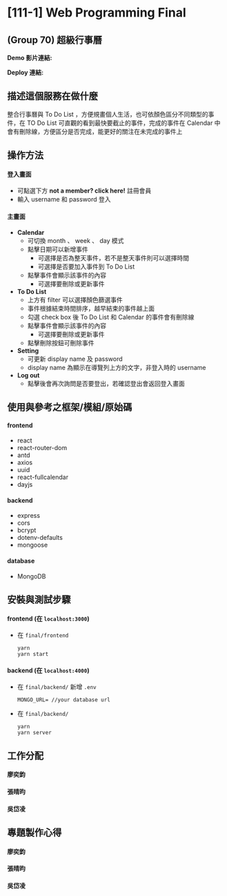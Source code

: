 # [111-1] Web Programming Final
## (Group 70) 超級行事曆

**Demo 影片連結:** 

**Deploy 連結:**

## 描述這個服務在做什麼
整合行事曆與 To Do List ，方便規畫個人生活，也可依顏色區分不同類型的事件，在 TO Do List 可直觀的看到最快要截止的事件，完成的事件在 Calendar 中會有刪除線，方便區分是否完成，能更好的關注在未完成的事件上


## 操作方法
#### 登入畫面
* 可點選下方 **not a member? click here!** 註冊會員
* 輸入 username 和 password 登入

#### 主畫面
* **Calendar**
  * 可切換 month 、 week 、 day 模式
  * 點擊日期可以新增事件
    * 可選擇是否為整天事件，若不是整天事件則可以選擇時間
    * 可選擇是否要加入事件到 To Do List
  * 點擊事件會顯示該事件的內容
    * 可選擇要刪除或更新事件
* **To Do List**
  * 上方有 filter 可以選擇顏色篩選事件
  * 事件根據結束時間排序，越早結束的事件越上面
  * 勾選 check box 後 To Do List 和 Calendar 的事件會有刪除線
  * 點擊事件會顯示該事件的內容
    * 可選擇要刪除或更新事件
  * 點擊刪除按鈕可刪除事件
* **Setting**
  * 可更新 display name 及 password
  * display name 為顯示在導覽列上方的文字，非登入時的 username
* **Log out**
  * 點擊後會再次詢問是否要登出，若確認登出會返回登入畫面

## 使用與參考之框架/模組/原始碼
#### frontend
* react
* react-router-dom
* antd
* axios
* uuid
* react-fullcalendar
* dayjs

#### backend
* express
* cors
* bcrypt
* dotenv-defaults
* mongoose

#### database
* MongoDB

## 安裝與測試步驟
#### frontend (在 `localhost:3000`)
* 在 `final/frontend`
  ```
  yarn
  yarn start
  ```
#### backend (在 `localhost:4000`)
* 在 `final/backend/` 新增 `.env`
  ```
  MONGO_URL= //your database url
  ```
* 在 `final/backend/`
  ```
  yarn
  yarn server
  ```

## 工作分配
#### 廖奕鈞

#### 張晴昀

#### 吳岱凌

## 專題製作心得
#### 廖奕鈞

#### 張晴昀

#### 吳岱凌